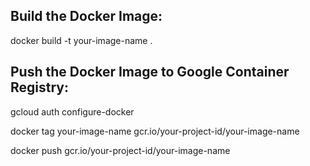 ## Build the Docker Image:
docker build -t your-image-name .
## Push the Docker Image to Google Container Registry:

gcloud auth configure-docker

docker tag your-image-name gcr.io/your-project-id/your-image-name

docker push gcr.io/your-project-id/your-image-name



